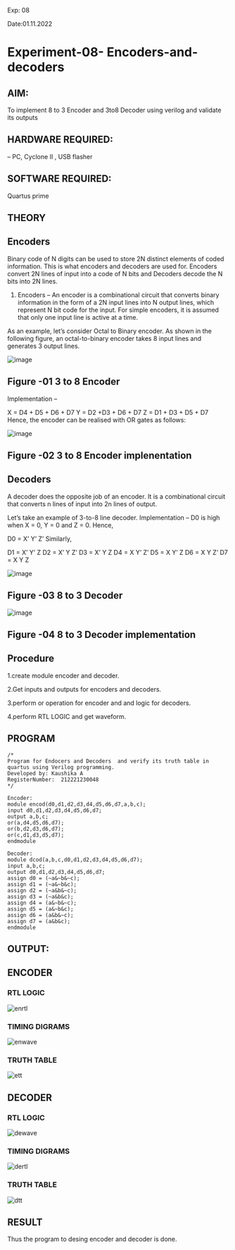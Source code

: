 Exp: 08

Date:01.11.2022

# Experiment-08- Encoders-and-decoders 
## AIM: 
To implement 8 to 3 Encoder and  3to8 Decoder using verilog and validate its outputs
## HARDWARE REQUIRED: 
– PC, Cyclone II , USB flasher
## SOFTWARE REQUIRED:   
Quartus prime
## THEORY 

## Encoders
Binary code of N digits can be used to store 2N distinct elements of coded information. This is what encoders and decoders are used for. Encoders convert 2N lines of input into a code of N bits and Decoders decode the N bits into 2N lines.

1. Encoders –
An encoder is a combinational circuit that converts binary information in the form of a 2N input lines into N output lines, which represent N bit code for the input. For simple encoders, it is assumed that only one input line is active at a time.

As an example, let’s consider Octal to Binary encoder. As shown in the following figure, an octal-to-binary encoder takes 8 input lines and generates 3 output lines.

![image](https://user-images.githubusercontent.com/36288975/171543588-bc0746df-a173-4b35-989e-5fb7d385fe8a.png)
## Figure -01 3 to 8 Encoder 


Implementation –

X = D4 + D5 + D6 + D7
Y = D2 +D3 + D6 + D7
Z = D1 + D3 + D5 + D7 
Hence, the encoder can be realised with OR gates as follows:


![image](https://user-images.githubusercontent.com/36288975/171543740-68403b82-aa93-4c98-9343-f32b14885a2e.png)
## Figure -02 3 to 8 Encoder implenentation 

 ## Decoders 
A decoder does the opposite job of an encoder. It is a combinational circuit that converts n lines of input into 2n lines of output.

Let’s take an example of 3-to-8 line decoder.
Implementation –
D0 is high when X = 0, Y = 0 and Z = 0. Hence,

D0 = X’ Y’ Z’ 
Similarly,

D1 = X’ Y’ Z
D2 = X’ Y Z’
D3 = X’ Y Z
D4 = X Y’ Z’
D5 = X Y’ Z
D6 = X Y Z’
D7 = X Y Z 


![image](https://user-images.githubusercontent.com/36288975/171543978-ee2d0671-2846-40a1-8705-507fd6287a49.png)
## Figure -03 8 to 3 Decoder 



![image](https://user-images.githubusercontent.com/36288975/171543866-5a6eace6-8683-49d7-9c4f-a7cb30ec3035.png)
## Figure -04 8 to 3 Decoder implementation 

## Procedure
1.create module encoder and decoder.

2.Get inputs and outputs for encoders and decoders.

3.perform or operation for encoder and and logic for decoders.

4.perform RTL LOGIC and get waveform.

## PROGRAM 
```
/*
Program for Endocers and Decoders  and verify its truth table in quartus using Verilog programming.
Developed by: Kaushika A
RegisterNumber:  212221230048
*/

Encoder:
module encod(d0,d1,d2,d3,d4,d5,d6,d7,a,b,c);
input d0,d1,d2,d3,d4,d5,d6,d7;
output a,b,c;
or(a,d4,d5,d6,d7);
or(b,d2,d3,d6,d7);
or(c,d1,d3,d5,d7);
endmodule

Decoder:
module dcod(a,b,c,d0,d1,d2,d3,d4,d5,d6,d7);
input a,b,c;
output d0,d1,d2,d3,d4,d5,d6,d7;
assign d0 = (~a&~b&~c);
assign d1 = (~a&~b&c);
assign d2 = (~a&b&~c);
assign d3 = (~a&b&c);
assign d4 = (a&~b&~c);
assign d5 = (a&~b&c);
assign d6 = (a&b&~c);
assign d7 = (a&b&c);
endmodule

```

## OUTPUT:
## ENCODER
### RTL LOGIC  
![enrtl](https://user-images.githubusercontent.com/94164580/202907606-15f04967-7aee-4474-8477-638460506128.png)
### TIMING DIGRAMS  
![enwave](https://user-images.githubusercontent.com/94164580/202907608-b921263c-7a04-4e7c-9488-cc2fc67e488e.png)
### TRUTH TABLE 
![ett](https://user-images.githubusercontent.com/94164580/202907610-3a43ad87-4ae9-4400-b551-b105cfde90aa.png)
## DECODER
### RTL LOGIC  
![dewave](https://user-images.githubusercontent.com/94164580/202907616-32f0a39e-6758-44fd-a6c4-474635be9b55.png)
### TIMING DIGRAMS  

![dertl](https://user-images.githubusercontent.com/94164580/202907614-63095380-e021-4313-b76e-90ab490d2161.png)
### TRUTH TABLE 
![dtt](https://user-images.githubusercontent.com/94164580/202907603-5ce4e16e-e2d8-443d-8297-84c2d1b3c2d5.png)

## RESULT 
Thus the program to desing encoder and decoder is done.
